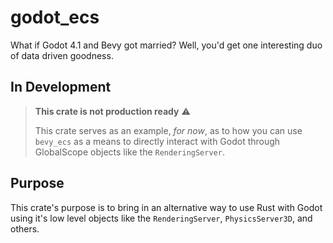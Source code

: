 # godot_ecs
What if Godot 4.1 and Bevy got married? Well, you'd get one interesting duo of data driven goodness.

## In Development
> **This crate is not production ready** ⚠️
>
> This crate serves as an example, *for now*, as to how you can use `bevy_ecs` as a means to directly interact with Godot through GlobalScope objects like the `RenderingServer`.

## Purpose
This crate's purpose is to bring in an alternative way to use Rust with Godot using it's low level objects like the `RenderingServer`, `PhysicsServer3D`, and others.
